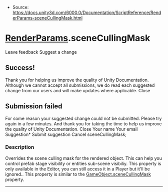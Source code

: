 * Source: https://docs.unity3d.com/6000.0/Documentation/ScriptReference/RenderParams-sceneCullingMask.html

#  [RenderParams](https://docs.unity3d.com/6000.0/Documentation/ScriptReference/RenderParams.html).sceneCullingMask
Leave feedback
Suggest a change
## Success!
Thank you for helping us improve the quality of Unity Documentation. Although we cannot accept all submissions, we do read each suggested change from our users and will make updates where applicable.
Close
## Submission failed
For some reason your suggested change could not be submitted. Please <a>try again</a> in a few minutes. And thank you for taking the time to help us improve the quality of Unity Documentation.
Close
Your name Your email Suggestion* Submit suggestion
Cancel
sceneCullingMask; 
### Description
Overrides the scene culling mask for the rendered object. This can help you control prefab stage visibility or entities sub-scene visibiliy. This property is only available in the Editor, you can still access it in a Player but it'll be ignored..
This property is similar to the [GameObject.sceneCullingMask](https://docs.unity3d.com/6000.0/Documentation/ScriptReference/GameObject-sceneCullingMask.html) property.
* * *
